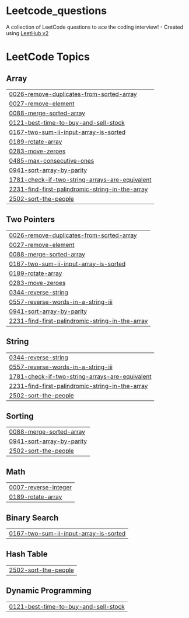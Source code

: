 # Leetcode_questions
A collection of LeetCode questions to ace the coding interview! - Created using [LeetHub v2](https://github.com/arunbhardwaj/LeetHub-2.0)

<!---LeetCode Topics Start-->
# LeetCode Topics
## Array
|  |
| ------- |
| [0026-remove-duplicates-from-sorted-array](https://github.com/Amitrawat12/Leetcode_questions/tree/master/0026-remove-duplicates-from-sorted-array) |
| [0027-remove-element](https://github.com/Amitrawat12/Leetcode_questions/tree/master/0027-remove-element) |
| [0088-merge-sorted-array](https://github.com/Amitrawat12/Leetcode_questions/tree/master/0088-merge-sorted-array) |
| [0121-best-time-to-buy-and-sell-stock](https://github.com/Amitrawat12/Leetcode_questions/tree/master/0121-best-time-to-buy-and-sell-stock) |
| [0167-two-sum-ii-input-array-is-sorted](https://github.com/Amitrawat12/Leetcode_questions/tree/master/0167-two-sum-ii-input-array-is-sorted) |
| [0189-rotate-array](https://github.com/Amitrawat12/Leetcode_questions/tree/master/0189-rotate-array) |
| [0283-move-zeroes](https://github.com/Amitrawat12/Leetcode_questions/tree/master/0283-move-zeroes) |
| [0485-max-consecutive-ones](https://github.com/Amitrawat12/Leetcode_questions/tree/master/0485-max-consecutive-ones) |
| [0941-sort-array-by-parity](https://github.com/Amitrawat12/Leetcode_questions/tree/master/0941-sort-array-by-parity) |
| [1781-check-if-two-string-arrays-are-equivalent](https://github.com/Amitrawat12/Leetcode_questions/tree/master/1781-check-if-two-string-arrays-are-equivalent) |
| [2231-find-first-palindromic-string-in-the-array](https://github.com/Amitrawat12/Leetcode_questions/tree/master/2231-find-first-palindromic-string-in-the-array) |
| [2502-sort-the-people](https://github.com/Amitrawat12/Leetcode_questions/tree/master/2502-sort-the-people) |
## Two Pointers
|  |
| ------- |
| [0026-remove-duplicates-from-sorted-array](https://github.com/Amitrawat12/Leetcode_questions/tree/master/0026-remove-duplicates-from-sorted-array) |
| [0027-remove-element](https://github.com/Amitrawat12/Leetcode_questions/tree/master/0027-remove-element) |
| [0088-merge-sorted-array](https://github.com/Amitrawat12/Leetcode_questions/tree/master/0088-merge-sorted-array) |
| [0167-two-sum-ii-input-array-is-sorted](https://github.com/Amitrawat12/Leetcode_questions/tree/master/0167-two-sum-ii-input-array-is-sorted) |
| [0189-rotate-array](https://github.com/Amitrawat12/Leetcode_questions/tree/master/0189-rotate-array) |
| [0283-move-zeroes](https://github.com/Amitrawat12/Leetcode_questions/tree/master/0283-move-zeroes) |
| [0344-reverse-string](https://github.com/Amitrawat12/Leetcode_questions/tree/master/0344-reverse-string) |
| [0557-reverse-words-in-a-string-iii](https://github.com/Amitrawat12/Leetcode_questions/tree/master/0557-reverse-words-in-a-string-iii) |
| [0941-sort-array-by-parity](https://github.com/Amitrawat12/Leetcode_questions/tree/master/0941-sort-array-by-parity) |
| [2231-find-first-palindromic-string-in-the-array](https://github.com/Amitrawat12/Leetcode_questions/tree/master/2231-find-first-palindromic-string-in-the-array) |
## String
|  |
| ------- |
| [0344-reverse-string](https://github.com/Amitrawat12/Leetcode_questions/tree/master/0344-reverse-string) |
| [0557-reverse-words-in-a-string-iii](https://github.com/Amitrawat12/Leetcode_questions/tree/master/0557-reverse-words-in-a-string-iii) |
| [1781-check-if-two-string-arrays-are-equivalent](https://github.com/Amitrawat12/Leetcode_questions/tree/master/1781-check-if-two-string-arrays-are-equivalent) |
| [2231-find-first-palindromic-string-in-the-array](https://github.com/Amitrawat12/Leetcode_questions/tree/master/2231-find-first-palindromic-string-in-the-array) |
| [2502-sort-the-people](https://github.com/Amitrawat12/Leetcode_questions/tree/master/2502-sort-the-people) |
## Sorting
|  |
| ------- |
| [0088-merge-sorted-array](https://github.com/Amitrawat12/Leetcode_questions/tree/master/0088-merge-sorted-array) |
| [0941-sort-array-by-parity](https://github.com/Amitrawat12/Leetcode_questions/tree/master/0941-sort-array-by-parity) |
| [2502-sort-the-people](https://github.com/Amitrawat12/Leetcode_questions/tree/master/2502-sort-the-people) |
## Math
|  |
| ------- |
| [0007-reverse-integer](https://github.com/Amitrawat12/Leetcode_questions/tree/master/0007-reverse-integer) |
| [0189-rotate-array](https://github.com/Amitrawat12/Leetcode_questions/tree/master/0189-rotate-array) |
## Binary Search
|  |
| ------- |
| [0167-two-sum-ii-input-array-is-sorted](https://github.com/Amitrawat12/Leetcode_questions/tree/master/0167-two-sum-ii-input-array-is-sorted) |
## Hash Table
|  |
| ------- |
| [2502-sort-the-people](https://github.com/Amitrawat12/Leetcode_questions/tree/master/2502-sort-the-people) |
## Dynamic Programming
|  |
| ------- |
| [0121-best-time-to-buy-and-sell-stock](https://github.com/Amitrawat12/Leetcode_questions/tree/master/0121-best-time-to-buy-and-sell-stock) |
<!---LeetCode Topics End-->